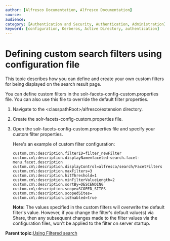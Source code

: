 ```yaml
---
author: [Alfresco Documentation, Alfresco Documentation]
source: 
audience: 
category: [Authentication and Security, Authentication, Administration]
keyword: [configuration, Kerberos, Active Directory, authentication]
---
```


# Defining custom search filters using configuration file

This topic describes how you can define and create your own custom filters for being displayed on the search result page.

You can define custom filters in the solr-facets-config-custom.properties file. You can also use this file to override the default filter properties.

1.  Navigate to the <classpathRoot\>/alfresco/extension directory.

2.  Create the solr-facets-config-custom.properties file.

3.  Open the solr-facets-config-custom.properties file and specify your custom filter properties.

    Here's an example of custom filter configuration:

    ```
    custom.cm\:description.filterID=filter_newFilter
    custom.cm\:description.displayName=faceted-search.facet-menu.facet.description
    custom.cm\:description.displayControl=alfresco/search/FacetFilters
    custom.cm\:description.maxFilters=3
    custom.cm\:description.hitThreshold=1
    custom.cm\:description.minFilterValueLength=2
    custom.cm\:description.sortBy=DESCENDING
    custom.cm\:description.scope=SCOPED_SITES
    custom.cm\:description.scopedSites=
    custom.cm\:description.isEnabled=true
    ```

    **Note:** The values specified in the custom filters will overwrite the default filter's value. However, if you change the filter's default value\(s\) via Share, then any subsequent changes made to the filter values via the configuration files, won't be applied to the filter on server startup.


**Parent topic:**[Using Filtered search](../concepts/filtered-search.md)

